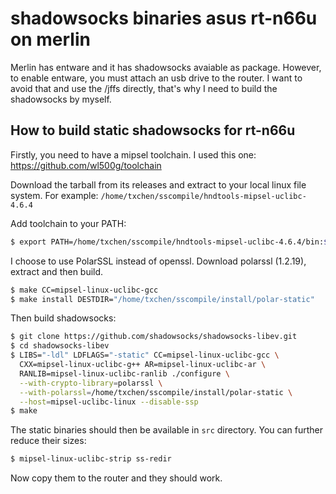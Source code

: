 # shadowsocks binaries asus rt-n66u on merlin

Merlin has entware and it has shadowsocks avaiable as package. However, to enable entware, you must attach an usb drive to the router. I want to avoid that and use the /jffs directly, that's why I need to build the shadowsocks by myself.

## How to build static shadowsocks for rt-n66u

Firstly, you need to have a mipsel toolchain. I used this one: https://github.com/wl500g/toolchain

Download the tarball from its releases and extract to your local linux file system. For example: `/home/txchen/sscompile/hndtools-mipsel-uclibc-4.6.4`

Add toolchain to your PATH:
```bash
$ export PATH=/home/txchen/sscompile/hndtools-mipsel-uclibc-4.6.4/bin:$PATH
```

I choose to use PolarSSL instead of openssl. Download polarssl (1.2.19), extract and then build.

```bash
$ make CC=mipsel-linux-uclibc-gcc
$ make install DESTDIR="/home/txchen/sscompile/install/polar-static"
```

Then build shadowsocks:

```bash
$ git clone https://github.com/shadowsocks/shadowsocks-libev.git
$ cd shadowsocks-libev
$ LIBS="-ldl" LDFLAGS="-static" CC=mipsel-linux-uclibc-gcc \
  CXX=mipsel-linux-uclibc-g++ AR=mipsel-linux-uclibc-ar \
  RANLIB=mipsel-linux-uclibc-ranlib ./configure \
  --with-crypto-library=polarssl \
  --with-polarssl=/home/txchen/sscompile/install/polar-static \
  --host=mipsel-uclibc-linux --disable-ssp
$ make
```

The static binaries should then be available in `src` directory. You can further reduce their sizes:

```bash
$ mipsel-linux-uclibc-strip ss-redir
```

Now copy them to the router and they should work.


